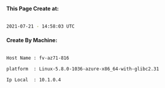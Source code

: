 
   
#### This Page Create at:

```bash

2021-07-21 - 14:58:03 UTC

```

#### Create By Machine:

```bash

Host Name : fv-az71-816

platform  : Linux-5.8.0-1036-azure-x86_64-with-glibc2.31

Ip Local  : 10.1.0.4

```

